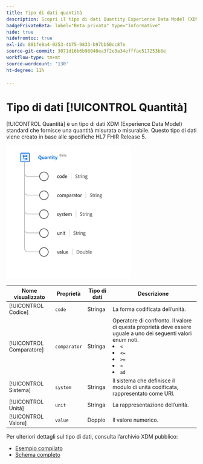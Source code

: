 ```yaml
---
title: Tipo di dati quantità
description: Scopri il tipo di dati Quantity Experience Data Model (XDM).
badgePrivateBeta: label="Beta privata" type="Informative"
hide: true
hidefromtoc: true
exl-id: 881fe8a4-0253-4b75-9833-b97bb50cc87e
source-git-commit: 3071d16b6b98040ea3f2e3a34efffae517253b8e
workflow-type: tm+mt
source-wordcount: '130'
ht-degree: 11%

---
```


# Tipo di dati [!UICONTROL Quantità]

[!UICONTROL Quantità] è un tipo di dati XDM (Experience Data Model) standard che fornisce una quantità misurata o misurabile. Questo tipo di dati viene creato in base alle specifiche HL7 FHIR Release 5.

![Struttura tipo dati quantità](../../../images/healthcare/data-types/quantity.png)

| Nome visualizzato | Proprietà | Tipo di dati | Descrizione |
| --- | --- | --- | --- |
| [!UICONTROL Codice] | `code` | Stringa | La forma codificata dell’unità. |
| [!UICONTROL Comparatore] | `comparator` | Stringa | Operatore di confronto. Il valore di questa proprietà deve essere uguale a uno dei seguenti valori enum noti. <li> `<` </li> <li> `<=` </li> <li> `>=` </li> <li> `>`</li> <li> `ad`</li> |
| [!UICONTROL Sistema] | `system` | Stringa | Il sistema che definisce il modulo di unità codificata, rappresentato come URI. |
| [!UICONTROL Unità] | `unit` | Stringa | La rappresentazione dell’unità. |
| [!UICONTROL Valore] | `value` | Doppio | Il valore numerico. |

Per ulteriori dettagli sul tipo di dati, consulta l’archivio XDM pubblico:

* [Esempio compilato](https://github.com/adobe/xdm/blob/master/extensions/industry/healthcare/fhir/datatypes/quantity.example.1.json)
* [Schema completo](https://github.com/adobe/xdm/blob/master/extensions/industry/healthcare/fhir/datatypes/quantity.schema.json)
